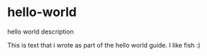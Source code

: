 # hello-world
hello world description

This is text that i wrote as part of the hello world guide. I like fish :)
